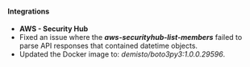 
#### Integrations
- **AWS - Security Hub**
- Fixed an issue where the ***aws-securityhub-list-members*** failed to parse API responses that contained datetime objects.
- Updated the Docker image to: *demisto/boto3py3:1.0.0.29596*.
